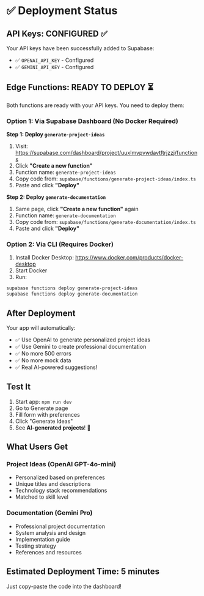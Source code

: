 # ✅ Deployment Status

## API Keys: CONFIGURED ✅

Your API keys have been successfully added to Supabase:
- ✅ `OPENAI_API_KEY` - Configured
- ✅ `GEMINI_API_KEY` - Configured

## Edge Functions: READY TO DEPLOY ⏳

Both functions are ready with your API keys. You need to deploy them:

### Option 1: Via Supabase Dashboard (No Docker Required)

**Step 1: Deploy `generate-project-ideas`**

1. Visit: https://supabase.com/dashboard/project/uuxlmvpvwdavtftrjzzj/functions
2. Click **"Create a new function"**
3. Function name: `generate-project-ideas`
4. Copy code from: `supabase/functions/generate-project-ideas/index.ts`
5. Paste and click **"Deploy"**

**Step 2: Deploy `generate-documentation`**

1. Same page, click **"Create a new function"** again
2. Function name: `generate-documentation`
3. Copy code from: `supabase/functions/generate-documentation/index.ts`
4. Paste and click **"Deploy"**

### Option 2: Via CLI (Requires Docker)

1. Install Docker Desktop: https://www.docker.com/products/docker-desktop
2. Start Docker
3. Run:
```bash
supabase functions deploy generate-project-ideas
supabase functions deploy generate-documentation
```

## After Deployment

Your app will automatically:
- ✅ Use OpenAI to generate personalized project ideas
- ✅ Use Gemini to create professional documentation
- ✅ No more 500 errors
- ✅ No more mock data
- ✅ Real AI-powered suggestions!

## Test It

1. Start app: `npm run dev`
2. Go to Generate page
3. Fill form with preferences
4. Click "Generate Ideas"
5. See **AI-generated projects**! 🚀

## What Users Get

### Project Ideas (OpenAI GPT-4o-mini)
- Personalized based on preferences
- Unique titles and descriptions
- Technology stack recommendations
- Matched to skill level

### Documentation (Gemini Pro)
- Professional project documentation
- System analysis and design
- Implementation guide
- Testing strategy
- References and resources

## Estimated Deployment Time: 5 minutes

Just copy-paste the code into the dashboard!

